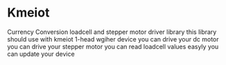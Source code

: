# Kmeiot
Currency Conversion
loadcell and stepper motor driver library
this library should use with kmeiot 1-head wgiher device 
you can drive your dc motor
you can drive your stepper motor 
you can read loadcell values easyly
you can update your device
